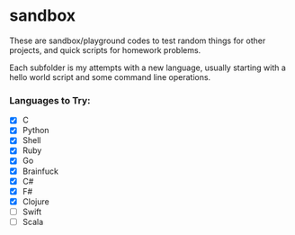# sandbox

These are sandbox/playground codes to test random things for other projects,
and quick scripts for homework problems.

Each subfolder is my attempts with a new language, usually starting with a
hello world script and some command line operations.

### Languages to Try:

- [x] C
- [x] Python
- [x] Shell
- [x] Ruby
- [x] Go
- [x] Brainfuck
- [x] C#
- [x] F#
- [x] Clojure
- [ ] Swift
- [ ] Scala
